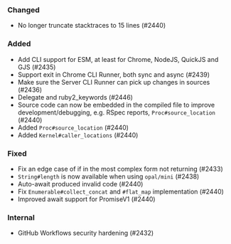 <!--
### Internal
### Changed
### Added
### Removed
### Deprecated
### Performance
### Fixed
-->

### Changed

- No longer truncate stacktraces to 15 lines (#2440)

### Added

- Add CLI support for ESM, at least for Chrome, NodeJS, QuickJS and GJS (#2435)
- Support exit in Chrome CLI Runner, both sync and async (#2439)
- Make sure the Server CLI Runner can pick up changes in sources (#2436)
- Delegate and ruby2_keywords (#2446)
- Source code can now be embedded in the compiled file to improve development/debugging, e.g. RSpec reports, `Proc#source_location` (#2440)
- Added `Proc#source_location` (#2440)
- Added `Kernel#caller_locations` (#2440)

### Fixed

- Fix an edge case of if in the most complex form not returning (#2433)
- `String#length` is now available when using `opal/mini` (#2438)
- Auto-await produced invalid code (#2440)
- Fix `Enumerable#collect_concat` and `#flat_map` implementation (#2440)
- Improved await support for PromiseV1 (#2440)

### Internal

- GitHub Workflows security hardening (#2432)
